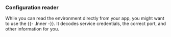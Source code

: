 ### Configuration reader

While you can read the environment directly from your app, 
you might want to use the {{- .Inner -}}. 
It decodes service credentials, the correct port, and other information for you.
